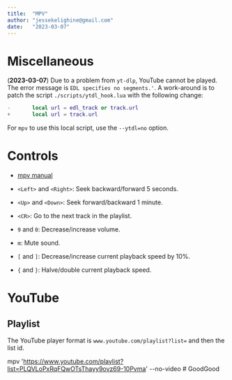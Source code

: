 ```yaml
---
title:  "MPV"
author: "jessekelighine@gmail.com"
date:   "2023-03-07"
---
```


# Miscellaneous

(**2023-03-07**) Due to a problem from `yt-dlp`, YouTube cannot be played. The
error message is `EDL specifies no segments.'`.  A work-around is to patch
the script `./scripts/ytdl_hook.lua` with the following change:
```lua
-       local url = edl_track or track.url
+       local url = track.url
```
For `mpv` to use this local script, use the `--ytdl=no` option.

# Controls

- [mpv manual](https://mpv.io/manual/master/)

- `<Left>` and `<Right>`: Seek backward/forward 5 seconds.
- `<Up>` and `<Down>`: Seek forward/backward 1 minute.
- `<CR>`: Go to the next track in the playlist.
- `9` and `0`: Decrease/increase volume.
- `m`: Mute sound.
- `[` and `]`: Decrease/increase current playback speed by 10%.
- `{` and `}`: Halve/double current playback speed.

# YouTube

## Playlist

The YouTube player format is `www.youtube.com/playlist?list=` and then the list id.

mpv 'https://www.youtube.com/playlist?list=PLQVLoPxRqFQwOTsThayy9ovz69-10Pvma' --no-video # GoodGood
